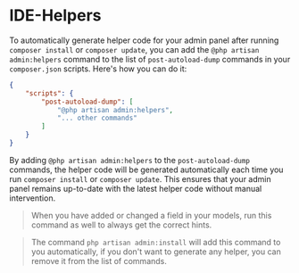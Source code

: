 # IDE-Helpers

To automatically generate helper code for your admin panel after running `composer install` or `composer update`, you can add the `@php artisan admin:helpers` command to the list of `post-autoload-dump` commands in your `composer.json` scripts. Here's how you can do it:
```json
{
    "scripts": {
        "post-autoload-dump": [
            "@php artisan admin:helpers",
            "... other commands"
        ]
    }
}
```
By adding `@php artisan admin:helpers` to the `post-autoload-dump` commands, the helper code will be generated automatically each time you run `composer install` or `composer update`. This ensures that your admin panel remains up-to-date with the latest helper code without manual intervention.

> When you have added or changed a field in your models, run this command as well to always get the correct hints.

> The command `php artisan admin:install` will add this command to you automatically, if you don't want to generate any helper, you can remove it from the list of commands.
